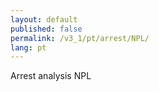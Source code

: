 ```yaml
---
layout: default
published: false
permalink: /v3_1/pt/arrest/NPL/
lang: pt
---
```


Arrest analysis NPL

